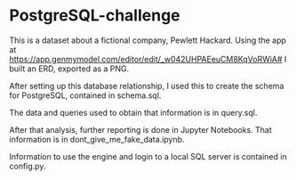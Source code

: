 # PostgreSQL-challenge
This is a dataset about a fictional company, Pewlett Hackard. Using the app at https://app.genmymodel.com/editor/edit/_w042UHPAEeuCM8KqVoRWiA# I built an ERD, exported as a PNG.

After setting up this database relationship, I used this to create the schema for PostgreSQL, contained in schema.sql.

The data and queries used to obtain that information is in query.sql.

After that analysis, further reporting is done in Jupyter Notebooks. That information is in dont_give_me_fake_data.ipynb.   

Information to use the engine and login to a local SQL server is contained in config.py.
